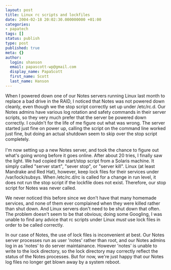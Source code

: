 ```yaml
---
layout: post
title: Linux rc scripts and lockfiles
date: 2004-02-18 20:02:30.000000000 +01:00
categories:
- papatech
tags: []
status: publish
type: post
published: true
meta: {}
author:
  login: shanson
  email: papascott-wp@gmail.com
  display_name: PapaScott
  first_name: Scott
  last_name: Hanson
---
```

<p>When I powered down one of our Notes servers running Linux last month to replace a bad drive in the RAID, I noticed that Notes was not powered down cleanly, even though we the stop script correctly set up under /etc/rc.d. Our Notes admins have various log rotation and safety commands in their server scripts, so they very much prefer that the server be powered down correctly. I couldn't for the life of me figure out what was wrong. The server started just fine on power up, calling the script on the command line worked just fine, but doing an actual shutdown seem to skip over the stop script completely.<br />
<!--more--><br />
I'm now setting up a new Notes server, and took the chance to figure out what's going wrong before it goes online. After about 20 tries, I finally saw the light. We had copied the start/stop script from a Solaris machine. It simply called "server start", "sever stop", or "server kill". Linux (at least Mandrake and Red Hat), however, keep lock files for their services under /var/lock/subsys. When /etc/rc.d/rc is called for a change in run level, it does not run the stop script if the lockfile does not exist. Therefore, our stop script for Notes was never called.</p>
<p>We never noticed this before since we don't have that many homemade services, and none of them ever complained when they were killed rather than shut down. And Linux servers don't need to be shut down that often. The problem doesn't seem to be that obvious; doing some Googling, I was unable to find any advice that rc scripts under Linux <em>must</em> use lock files in order to be called correctly.</p>
<p>In our case of Notes, the use of lock files is inconvenient at best. Our Notes server processes run as user 'notes' rather than root, and our Notes admins log in as 'notes' to do server maintainance. However 'notes' is unable to write to the lock directory, so the lock directory may correctly reflect the status of the Notes processes. But for now, we're just happy that our Notes log files no longer get blown away by a system reboot.</p>
